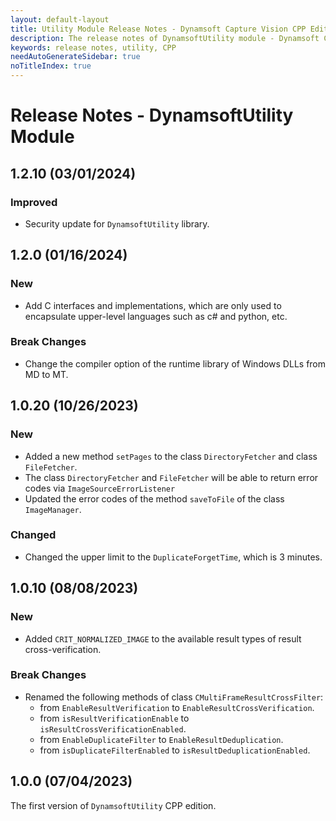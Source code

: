 ```yaml
---
layout: default-layout
title: Utility Module Release Notes - Dynamsoft Capture Vision CPP Edition
description: The release notes of DynamsoftUtility module - Dynamsoft Capture Vision CPP Edition.
keywords: release notes, utility, CPP
needAutoGenerateSidebar: true
noTitleIndex: true
---
```


# Release Notes - DynamsoftUtility Module

## 1.2.10 (03/01/2024)

### Improved

- Security update for `DynamsoftUtility` library.

## 1.2.0 (01/16/2024)

### New

- Add C interfaces and implementations, which are only used to encapsulate upper-level languages such as c# and python, etc.

### Break Changes

- Change the compiler option of the runtime library of Windows DLLs from MD to MT.

## 1.0.20 (10/26/2023)

### New

- Added a new method `setPages` to the class `DirectoryFetcher` and class `FileFetcher`.
- The class `DirectoryFetcher` and `FileFetcher` will be able to return error codes via `ImageSourceErrorListener`
- Updated the error codes of the method `saveToFile` of the class `ImageManager`.

### Changed

- Changed the upper limit to the `DuplicateForgetTime`, which is 3 minutes.

## 1.0.10 (08/08/2023)

### New

- Added `CRIT_NORMALIZED_IMAGE` to the available result types of result cross-verification.

### Break Changes

- Renamed the following methods of class `CMultiFrameResultCrossFilter`:
  - from `EnableResultVerification` to `EnableResultCrossVerification`.
  - from `isResultVerificationEnable` to `isResultCrossVerificationEnabled`.
  - from `EnableDuplicateFilter` to `EnableResultDeduplication`.
  - from `isDuplicateFilterEnabled` to `isResultDeduplicationEnabled`.

## 1.0.0 (07/04/2023)

The first version of `DynamsoftUtility` CPP edition.
